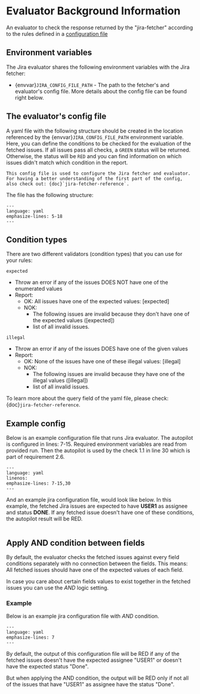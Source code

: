 # Evaluator Background Information

An evaluator to check the response returned by the "jira-fetcher" according to the rules defined in a [configuration file](#the-evaluators-config-file)

## Environment variables

The Jira evaluator shares the following environment variables with the Jira fetcher:

* {envvar}`JIRA_CONFIG_FILE_PATH` - The path to the fetcher's and evaluator's config file. More details about the config file can be found right below.

## The evaluator's config file

A yaml file with the following structure should be created in the location referenced by the {envvar}`JIRA_CONFIG_FILE_PATH` environment variable. Here, you can define the conditions to be checked for the evaluation of the fetched issues. If all issues pass all checks, a `GREEN` status will be returned. Otherwise, the status will be `RED` and you can find information on which issues didn't match which condition in the report.

```{note}
This config file is used to configure the Jira fetcher and evaluator. For having a better understanding of the first part of the config, also check out: {doc}`jira-fetcher-reference`.
```

The file has the following structure:

```{literalinclude} resources/jira-config-structure.yaml
---
language: yaml
emphasize-lines: 5-18
---
```

## Condition types

There are two different validators (condition types) that you can use for your rules:

`expected`

* Throw an error if any of the issues DOES NOT have one of the enumerated values
* Report:
  * OK: All issues have one of the expected values: [expected]
  * NOK:
    * The following issues are invalid because they don't have one of the expected values ([expected])
    * list of all invalid issues.

`illegal`

* Throw an error if any of the issues DOES have one of the given values
* Report:
  * OK: None of the issues have one of these illegal values: [illegal]
  * NOK:
    * The following issues are invalid because they have one of the illegal values ([illegal])
    * list of all invalid issues.

To learn more about the query field of the yaml file, please check: {doc}`jira-fetcher-reference`.

## Example config

Below is an example configuration file that runs Jira evaluator. The autopilot is configured in lines: 7-15. Required environment variables are read from provided run. Then the autopilot is used by the check 1.1 in line 30 which is part of requirement 2.6.

```{literalinclude} resources/qg-config.yaml
---
language: yaml
linenos:
emphasize-lines: 7-15,30
---
```

And an example jira configuration file, would look like below. In this example, the fetched Jira issues are expected to have **USER1** as assignee and status **DONE**. If any fetched issue doesn't have one of these conditions, the autopilot result will be RED.

```{literalinclude} resources/jira-config.yaml
```

## Apply AND condition between fields

By default, the evaluator checks the fetched issues against every field conditions separately with no connection between the fields.
This means: All fetched issues should have one of the expected values of each field.

In case you care about certain fields values to exist together in the fetched issues you can use the _AND_ logic setting.

### Example

Below is an example jira configuration file with _AND_ condition.

```{literalinclude} resources/jira-config-with-and.yaml
---
language: yaml
emphasize-lines: 7
---
```

By default, the output of this configuration file will be RED if any of the fetched issues doesn't have the expected assignee "USER1" or doesn't have the expected status "Done".

But when applying the AND condition, the output will be RED only if not all of the issues that have "USER1" as assignee have the status "Done".
